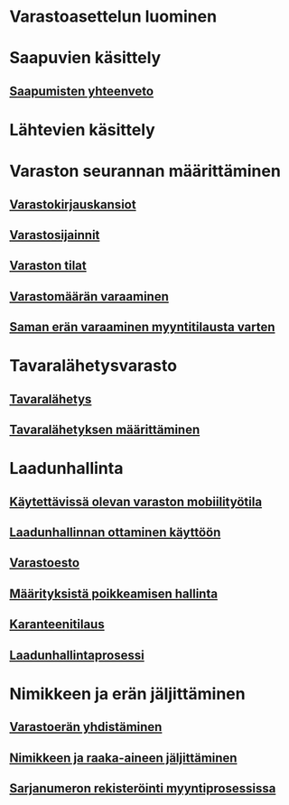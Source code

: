 # Varastoasettelun luominen
# Saapuvien käsittely
## [Saapumisten yhteenveto](arrival-overview.md)
# Lähtevien käsittely
# Varaston seurannan määrittäminen
## [Varastokirjauskansiot](inventory-journals.md)
## [Varastosijainnit](inventory-locations.md)
## [Varaston tilat](inventory-statuses.md)
## [Varastomäärän varaaminen](reserve-inventory-quantities.md)
## [Saman erän varaaminen myyntitilausta varten](../sales-marketing/reserve-same-batch-sales-order.md)
# Tavaralähetysvarasto
## [Tavaralähetys](consignment.md)
## [Tavaralähetyksen määrittäminen](set-up-consignment.md)
# Laadunhallinta
## [Käytettävissä olevan varaston mobiilityötila](inventory-on-hand-mobile-workspace.md)
## [Laadunhallinnan ottaminen käyttöön](enable-quality-management.md)
## [Varastoesto](inventory-blocking.md)
## [Määrityksistä poikkeamisen hallinta](enable-nonconformance-management.md)
## [Karanteenitilaus](quarantine-orders.md)
## [Laadunhallintaprosessi](quality-management-processes.md)
# Nimikkeen ja erän jäljittäminen
## [Varastoerän yhdistäminen](merge-inventory-batches.md)
## [Nimikkeen ja raaka-aineen jäljittäminen](trace-items-raw-materials-inventory-production-sales.md)
## [Sarjanumeron rekisteröinti myyntiprosessissa](../sales-marketing/register-serial-numbers-sales-process.md)

